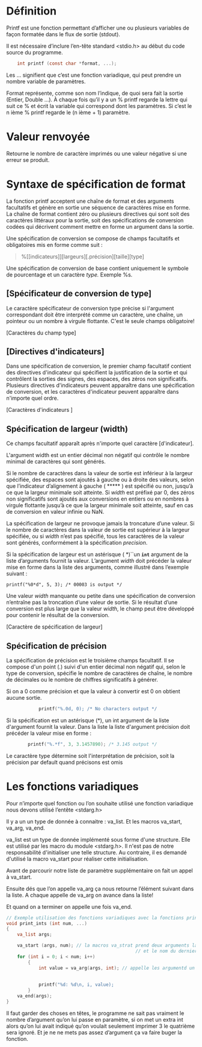 # **Définition**

Printf est une fonction permettant d’afficher une ou plusieurs variables de façon formatée dans le flux de sortie (stdout).

Il est nécessaire d’inclure l’en-tête standard <stdio.h> au début du code source du programme.

```c
	int printf (const char *format, ...);
```

Les ... signifient que c’est une fonction variadique, qui peut prendre un nombre variable de paramètres. 

Format représente, comme son nom l’indique, de quoi sera fait la sortie (Entier, Double ...). À chaque fois qu’il y a un % printf regarde la lettre qui suit ce % et écrit la variable qui correspond dont les paramètres. Si c’est le n ième % printf regarde le (n ième + 1) paramètre.   

# **Valeur renvoyée**

Retourne le nombre de caractère imprimés ou une valeur négative si une erreur se produit.

# **Syntaxe de spécification de format**

La fonction printf acceptent une chaîne de format et des arguments facultatifs et génère en sortie une séquence de caractères mise en forme. La chaîne de format contient  zéro ou plusieurs directives qui sont soit des caractères littéraux pour la sortie, soit des spécifications de conversion codées qui décrivent comment mettre en forme un argument dans la sortie.

Une spécification de conversion se compose de champs facultatifs et obligatoires mis en forme comme suit :

> %[[indicateurs]][largeurs][.précision][taille][type]
> 

Une spécification de conversion de base contient uniquement le symbole de pourcentage et un caractère *type.* Exemple %s.

## [Spécificateur de conversion de type]

Le caractère spécificateur de conversion type précise si l'argument correspondant doit être interprété comme un caractère, une chaîne, un pointeur ou un nombre à virgule flottante. C'est le seule champs obligatoire!

[Caractères du champ type]

## [Directives d'indicateurs]

Dans une spécification de conversion, le premier champ facultatif contient des directives d'indicateur qui spécifient la justification de la sortie et qui contrôlent la sorties des signes, des espaces, des zéros non significatifs. Plusieurs directives d'indicateurs peuvent apparaître dans une spécification de conversion, et les caractères d'indicateur peuvent apparaître dans n'importe quel ordre. 

[Caractères d'indicateurs ]

## Spécification de largeur (width)

Ce champs facultatif apparaît après n'importe quel caractère [d'indicateur]. 

L'argument width est un entier décimal non négatif qui contrôle le nombre minimal de caractères qui sont générés. 

Si le nombre de caractères dans la valeur de sortie est inférieur à la largeur spécifiée, des espaces sont ajoutés à gauche ou à droite des valeurs, selon que l’indicateur d’alignement à gauche ( ***** ) est spécifié ou non, jusqu’à ce que la largeur minimale soit atteinte. Si *width* est préfixé par 0, des zéros non significatifs sont ajoutés aux conversions en entiers ou en nombres à virgule flottante jusqu’à ce que la largeur minimale soit atteinte, sauf en cas de conversion en valeur infinie ou NaN.

La spécification de largeur ne provoque jamais la troncature d’une valeur. Si le nombre de caractères dans la valeur de sortie est supérieur à la largeur spécifiée, ou si *width* n’est pas spécifié, tous les caractères de la valeur sont générés, conformément à la spécification *precision*.

Si la spécification de largeur est un astérisque ( *)``un **`int`** argument de la liste d’arguments fournit la valeur. L’argument *width* doit précéder la valeur mise en forme dans la liste des arguments, comme illustré dans l’exemple suivant :

`printf("%0*d", 5, 3); /* 00003 is output */`

Une valeur *width* manquante ou petite dans une spécification de conversion n’entraîne pas la troncation d’une valeur de sortie. Si le résultat d’une conversion est plus large que la valeur *width*, le champ peut être développé pour contenir le résultat de la conversion.

[Caractère de spécification de largeur]

## Spécification de précision

La spécification de précision est le troisième champs facultatif. Il se compose d'un point (.) suivi d'un entier décimal non négatif qui, selon le type de conversion, spécifie le nombre de caractères de chaîne, le nombre de décimales ou le nombre de chiffres significatifs à générer.

Si on a 0 comme précision et que la valeur à convertir est 0 on obtient aucune sortie.
```c
			printf("%.0d, 0); /* No characters output */
```

Si la spécification est un astérisque (*), un int argument de la liste d'argument fournit la valeur. Dans la liste la liste d'argument précision doit précéder la valeur mise en forme :

```c
		printf("%.*f", 3, 3.1457890); /* 3.145 output */
```

Le caractère type détermine soit l'interprétation de précision, soit la précision par default quand précisons est omis

# **Les fonctions variadiques**

Pour n’importe quel fonction ou l’on souhaite utilisé une fonction variadique nous devons utilisé l’entête <stdarg.h>

Il y a un un type de donnée à connaitre : va_list. Et les macros va_start, va_arg, va_end. 

va_list est un type de donnée implémenté sous forme d'une structure. Elle est utilisé par les macro du module <stdarg.h>. Il n'est pas de notre responsabilité d'initialiser une telle structure. Au contraire, il es demandé d'utilisé la macro va_start pour réaliser cette initialisation.

Avant de parcourir notre liste de paramètre supplémentaire on fait un appel à va_start.

Ensuite dés que l’on appelle va_arg ça nous retourne l’élément suivant dans la liste. A chaque appelle de va_arg on avance dans la liste!

Et quand on a terminer on appelle une fois va_end.  

```c
// Exemple utilisation des fonctions variadiques avec la fonctions print int
void print_ints (int num, ...)
{
	va_list args; 

	va_start (args, num); // la macros va_strat prend deux arguments la va_list 
												// et le nom du derniers argument mis en paramètre avant "..."
	for (int i = 0; i < num; i++)
		{
			int value = va_arg(args, int); // appelle les argumentd un par un dans l'ordre où ils sont listés
																		// il faut indiqué le type pour qu'il sache la taille 
																		// attention pas de float, short ou de char autorisé 
			printf("%d: %d\n, i, value);
		}
	va_end(args);
}
```

Il faut garder des choses en têtes, le programme ne sait pas vraiment le nombre d’argument qu’on lui passe en paramètre, si on met un extra int alors qu’on lui avait indiqué qu’on voulait seulement imprimer 3 le quatrième sera  ignoré. Et je ne ne mets pas assez d’argument ça va faire buger la fonction. 
